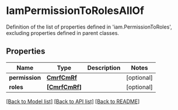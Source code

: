 # IamPermissionToRolesAllOf

Definition of the list of properties defined in 'iam.PermissionToRoles', excluding properties defined in parent classes.
## Properties
Name | Type | Description | Notes
------------ | ------------- | ------------- | -------------
**permission** | [**CmrfCmRf**](CmrfCmRf.md) |  | [optional] 
**roles** | [**[CmrfCmRf]**](CmrfCmRf.md) |  | [optional] 

[[Back to Model list]](../README.md#documentation-for-models) [[Back to API list]](../README.md#documentation-for-api-endpoints) [[Back to README]](../README.md)



